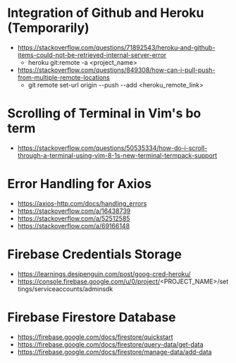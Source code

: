 # Integration of Github and Heroku (Temporarily)
- https://stackoverflow.com/questions/71892543/heroku-and-github-items-could-not-be-retrieved-internal-server-error
  - heroku git:remote -a <project_name>
- https://stackoverflow.com/questions/849308/how-can-i-pull-push-from-multiple-remote-locations
  - git remote set-url origin --push --add <heroku_remote_link>

# Scrolling of Terminal in Vim's bo term
- https://stackoverflow.com/questions/50535334/how-do-i-scroll-through-a-terminal-using-vim-8-1s-new-terminal-termpack-support

# Error Handling for Axios
- https://axios-http.com/docs/handling_errors
- https://stackoverflow.com/a/16438739
- https://stackoverflow.com/a/52512585
- https://stackoverflow.com/a/69166148

# Firebase Credentials Storage
- https://learnings.desipenguin.com/post/goog-cred-heroku/
- https://console.firebase.google.com/u/0/project/<PROJECT_NAME>/settings/serviceaccounts/adminsdk

# Firebase Firestore Database
- https://firebase.google.com/docs/firestore/quickstart
- https://firebase.google.com/docs/firestore/query-data/get-data
- https://firebase.google.com/docs/firestore/manage-data/add-data
